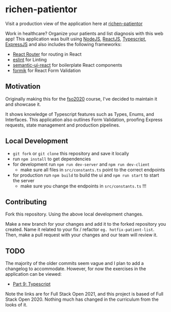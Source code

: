 # richen-patientor

Visit a production view of the application here at [richen-patientor](https://richen-patientor.herokuapp.com/)

Work in healthcare? Organize your patients and list diagnosis with this web app! This application was built using [NodeJS](https://nodejs.org/en/), [ReactJS](https://reactjs.org/), [Typescript](https://www.typescriptlang.org/), [ExpressJS](https://expressjs.com/) and also includes the following frameworks:

- [React Router](https://reactrouter.com/web/guides/quick-start) for routing in React
- [eslint](https://www.npmjs.com/package/eslint) for Linting
- [semantic-ui-react](https://react.semantic-ui.com/) for boilerplate React components
- [formik](https://formik.org/docs/overview) for React Form Validation

## Motivation

Originally making this for the [fso2020](https://fullstackopen.com/en/) course, I've decided to maintain it and showcase it.

It shows knowledge of Typescript features such as Types, Enums, and Interfaces. This application also outlines Form Validation, proofing Express requests, state management and production pipelines.

## Local Development

- `git fork` or `git clone` this repository and save it locally
- run `npm install` to get dependencies
- for development run `npm run dev-server` and `npm run dev-client`
  - make sure all files in `src/constants.ts` point to the correct endpoints
- for production run `npm build` to build the ui and `npm run start` to start the server
  - make sure you change the endpoints in `src/constants.ts` !!!

## Contributing

Fork this repository. Using the above local development changes.

Make a new branch for your changes and add it to the forked repository you created. Name it related to your fix / refactor `eg. hotfix-patient-list`. Then, make a pull request with your changes and our team will review it.

## TODO

The majority of the older commits seem vague and I plan to add a changelog to accommodate. However, for now the exercises in the application can be viewed:

- [Part 9: Typescript](https://fullstackopen.com/en/part9)

Note the links are for Full Stack Open 2021, and this project is based of Full Stack Open 2020. Nothing much has changed in the curriculum from the looks of it.
